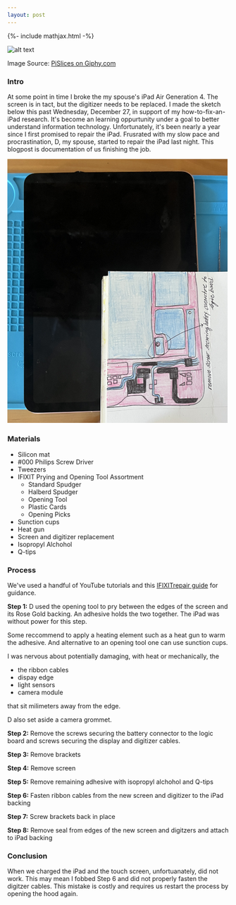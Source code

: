 ```yaml
---
layout: post
---
```


{%- include mathjax.html -%}


![alt text](/assets/giphy4.gif)

Image Source: [PiSlices on Giphy.com](https://giphy.com/gifs/trippy-glitch-blue-screen-kdRaFBHacuKCWLnqKi)


### Intro

At some point in time I broke the my spouse's iPad Air Generation 4. The screen is in tact, but the digitizer needs to be replaced. I made the sketch below this past Wednesday, December 27, in support of my how-to-fix-an-iPad research. It's become an learning oppurtunity under a goal to better understand information technology.  Unfortunately, it's been nearly a year since I first promised to repair the iPad. Frusrated with my slow pace and procrastination, D, my spouse, started to repair the iPad last night. This blogpost is documentation of us finishing the job. 

<img src="/assets/Sketch.jpg"  width= "500px"/>

### Materials

- Silicon mat
- #000 Philips Screw Driver
- Tweezers
- IFIXIT Prying and Opening Tool Assortment 
  - Standard Spudger
  - Halberd Spudger
  - Opening Tool
  - Plastic Cards 
  - Opening Picks
- Sunction cups
- Heat gun
- Screen and digitizer replacement 
- Isopropyl Alchohol 
- Q-tips

### Process

We've used a handful of YouTube tutorials and this [IFIXITrepair guide](https://www.ifixit.com/Guide/iPad+Air+4+Screen+Replacement/156568) for guidance.

**Step 1:** D used the opening tool to pry between the edges of the screen and its Rose Gold backing. An adhesive holds the two together. The iPad was without power for this step. 

Some reccommend to apply a heating element such as a heat gun to warm the adhesive. And alternative to an opening tool one can use sunction cups. 

I was nervous about potentially damaging, with heat or mechanically, the 

- the ribbon cables 
- dispay edge
- light sensors
- camera module 
  
that sit milimeters away from the edge.

D also set aside a camera grommet.

**Step 2:** Remove the screws securing the battery connector to the logic board and screws securing the display and digitizer cables.

**Step 3:** Remove brackets 

**Step 4:** Remove screen

**Step 5:** Remove remaining adhesive with isopropyl alchohol and Q-tips

**Step 6:** Fasten ribbon cables from the new screen and digitizer to the iPad backing

**Step 7:** Screw brackets back in place

**Step 8:** Remove seal from edges of the new screen and digitzers and attach to iPad backing

### Conclusion

When we charged the iPad and the touch screen, unfortuanately, did not work. This may mean I fobbed Step 6 and did not properly fasten the digitzer cables. This mistake is costly and requires us restart the process by opening the hood again. 

